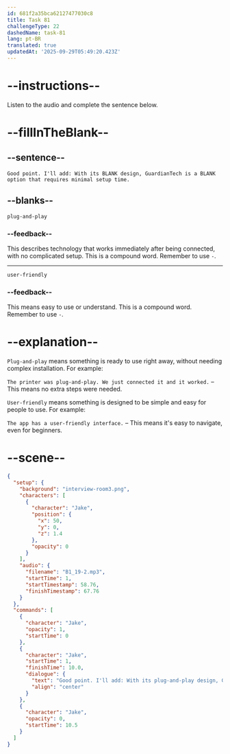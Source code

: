 ```yaml
---
id: 681f2a35bca62127477030c8
title: Task 81
challengeType: 22
dashedName: task-81
lang: pt-BR
translated: true
updatedAt: '2025-09-29T05:49:20.423Z'
---
```


<!-- (Audio) Jake: Good point. I'll add, "With its plug-and-play design, GuardianTech is a user-friendly option that requires minimal setup time." -->

# --instructions--

Listen to the audio and complete the sentence below.

# --fillInTheBlank--

## --sentence--

`Good point. I'll add: With its BLANK design, GuardianTech is a BLANK option that requires minimal setup time.`

## --blanks--

`plug-and-play`

### --feedback--

This describes technology that works immediately after being connected, with no complicated setup. This is a compound word. Remember to use `-`.

---

`user-friendly`

### --feedback--

This means easy to use or understand. This is a compound word. Remember to use `-`.

# --explanation--

`Plug-and-play` means something is ready to use right away, without needing complex installation. For example:

`The printer was plug-and-play. We just connected it and it worked.` – This means no extra steps were needed.

`User-friendly` means something is designed to be simple and easy for people to use. For example:

`The app has a user-friendly interface.` – This means it's easy to navigate, even for beginners.

# --scene--

```json
{
  "setup": {
    "background": "interview-room3.png",
    "characters": [
      {
        "character": "Jake",
        "position": {
          "x": 50,
          "y": 0,
          "z": 1.4
        },
        "opacity": 0
      }
    ],
    "audio": {
      "filename": "B1_19-2.mp3",
      "startTime": 1,
      "startTimestamp": 58.76,
      "finishTimestamp": 67.76
    }
  },
  "commands": [
    {
      "character": "Jake",
      "opacity": 1,
      "startTime": 0
    },
    {
      "character": "Jake",
      "startTime": 1,
      "finishTime": 10.0,
      "dialogue": {
        "text": "Good point. I'll add: With its plug-and-play design, GuardianTech is a user-friendly option that requires minimal setup time.",
        "align": "center"
      }
    },
    {
      "character": "Jake",
      "opacity": 0,
      "startTime": 10.5
    }
  ]
}
```
